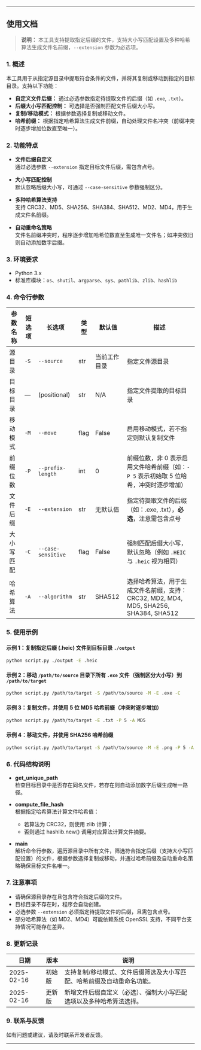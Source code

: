 
---

## 使用文档

> **说明：** 本工具支持提取指定后缀的文件，支持大小写匹配设置及多种哈希算法生成文件名前缀，`--extension` 参数为必选项。

### 1. 概述

本工具用于从指定源目录中提取符合条件的文件，并将其复制或移动到指定的目标目录。支持以下功能：

- **自定义文件后缀：** 通过必选参数指定待提取文件的后缀（如 `.exe`, `.txt`）。
- **后缀大小写匹配控制：** 可选择是否强制匹配文件后缀大小写。
- **复制/移动模式：** 根据参数选择复制或移动文件。
- **哈希前缀：** 根据指定哈希算法生成文件前缀，自动处理文件名冲突（前缀冲突时逐步增加位数直至唯一）。

### 2. 功能特点

- **文件后缀自定义**  
  通过必选参数 `--extension` 指定目标文件后缀，需包含点号。

- **大小写匹配控制**  
  默认忽略后缀大小写，可通过 `--case-sensitive` 参数强制区分。

- **多种哈希算法支持**  
  支持 CRC32、MD5、SHA256、SHA384、SHA512、MD2、MD4，用于生成文件名前缀。

- **自动重命名策略**  
  文件名前缀冲突时，程序逐步增加哈希位数直至生成唯一文件名；如冲突依旧则自动添加数字后缀。

### 3. 环境要求

- Python 3.x
- 标准库模块：`os`、`shutil`、`argparse`、`sys`、`pathlib`、`zlib`、`hashlib`

### 4. 命令行参数

| 参数名称  | 短选项  | 长选项                | 类型   | 默认值    | 描述                                                               |
|-------|------|--------------------|------|--------|------------------------------------------------------------------|
| 源目录   | `-S` | `--source`         | str  | 当前工作目录 | 指定文件源目录                                                          |
| 目标目录  | —    | (positional)       | str  | N/A    | 指定文件提取的目标目录                                                      |
| 移动模式  | `-M` | `--move`           | flag | False  | 启用移动模式，若不指定则默认复制文件                                               |
| 前缀位数  | `-P` | `--prefix-length`  | int  | 0      | 前缀位数，非 0 表示启用文件哈希前缀（如：`-P 5` 表示初始取 5 位哈希，冲突时逐步增加）                |
| 文件后缀  | `-E` | `--extension`      | str  | 无默认值   | 指定待提取文件的后缀（如：.exe, .txt），**必选**，注意需包含点号                          |
| 大小写匹配 | `-C` | `--case-sensitive` | flag | False  | 强制匹配后缀大小写，默认忽略（例如 `.HEIC` 与 `.heic` 视为相同）                        |
| 哈希算法  | `-A` | `--algorithm`      | str  | SHA512 | 选择哈希算法，用于生成文件名前缀，支持：CRC32, MD2, MD4, MD5, SHA256, SHA384, SHA512 |

### 5. 使用示例

#### 示例 1：复制指定后缀 (.heic) 文件到目标目录 `./output`

```bash
python script.py ./output -E .heic
```

#### 示例 2：移动 `/path/to/source` 目录下所有 `.exe` 文件（强制区分大小写）到 `/path/to/target`

```bash
python script.py /path/to/target -S /path/to/source -M -E .exe -C
```

#### 示例 3：复制文件，并使用 5 位 MD5 哈希前缀（冲突时逐步增加）

```bash
python script.py /path/to/target -E .txt -P 5 -A MD5
```

#### 示例 4：移动文件，并使用 SHA256 哈希前缀

```bash
python script.py /path/to/target -S /path/to/source -M -E .png -P 5 -A SHA256
```

### 6. 代码结构说明

- **get_unique_path**  
  检查目标目录中是否存在同名文件，若存在则自动添加数字后缀生成唯一路径。

- **compute_file_hash**  
  根据指定哈希算法计算文件哈希值：
    - 若算法为 CRC32，则使用 zlib 计算；
    - 否则通过 hashlib.new() 调用对应算法计算文件摘要。

- **main**  
  解析命令行参数，遍历源目录中所有文件，筛选符合指定后缀（支持大小写匹配设置）的文件，根据参数选择复制或移动，并通过哈希前缀及自动重命名策略确保目标文件名唯一。

### 7. 注意事项

- 请确保源目录存在且包含符合指定后缀的文件。
- 目标目录不存在时，程序会自动创建。
- 必选参数 `--extension` 必须指定待提取文件的后缀，且需包含点号。
- 部分哈希算法（如 MD2、MD4）可能依赖系统 OpenSSL 支持，不同平台支持情况可能存在差异。

### 8. 更新记录

| 日期         | 版本  | 说明                                   |
|------------|-----|--------------------------------------|
| 2025-02-16 | 初始版 | 支持复制/移动模式、文件后缀筛选及大小写匹配、哈希前缀及自动重命名功能。 |
| 2025-02-16 | 更新版 | 新增文件后缀自定义（必选）、强制大小写匹配选项以及多种哈希算法选择。   |

### 9. 联系与反馈

如有问题或建议，请及时联系开发者反馈。

---

